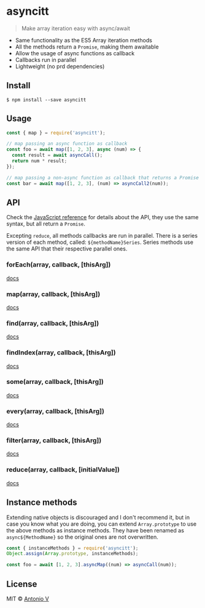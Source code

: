 # asyncitt

> Make array iteration easy with async/await

- Same functionality as the ES5 Array iteration methods
- All the methods return a `Promise`, making them awaitable
- Allow the usage of async functions as callback
- Callbacks run in parallel
- Lightweight (no prd dependencies)

## Install

```
$ npm install --save asyncitt
```

## Usage

```js
const { map } = require('asyncitt');

// map passing an async function as callback
const foo = await map([1, 2, 3], async (num) => {
  const result = await asyncCall();
  return num * result;
});

// map passing a non-async function as callback that returns a Promise
const bar = await map([1, 2, 3], (num) => asyncCall2(num));
```


## API

Check the [JavaScript reference](https://developer.mozilla.org/en-US/docs/Web/JavaScript/Reference/Global_Objects/Array) for details about the API, they use the same syntax, but all return a `Promise`.

Excepting `reduce`, all methods callbacks are run in parallel. There is a series version of each method, called: `${methodName}Series`. Series methods use the same API that their respective parallel ones.

### forEach(array, callback, [thisArg])
[docs](https://developer.mozilla.org/en-US/docs/Web/JavaScript/Reference/Global_Objects/Array/forEach)

### map(array, callback, [thisArg])
[docs](https://developer.mozilla.org/en-US/docs/Web/JavaScript/Reference/Global_Objects/Array/map)

### find(array, callback, [thisArg])
[docs](https://developer.mozilla.org/en-US/docs/Web/JavaScript/Reference/Global_Objects/Array/find)

### findIndex(array, callback, [thisArg])
[docs](https://developer.mozilla.org/en-US/docs/Web/JavaScript/Reference/Global_Objects/Array/findIndex)

### some(array, callback, [thisArg])
[docs](https://developer.mozilla.org/en-US/docs/Web/JavaScript/Reference/Global_Objects/Array/some)

### every(array, callback, [thisArg])
[docs](https://developer.mozilla.org/en-US/docs/Web/JavaScript/Reference/Global_Objects/Array/every)

### filter(array, callback, [thisArg])
[docs](https://developer.mozilla.org/en-US/docs/Web/JavaScript/Reference/Global_Objects/Array/filter)

### reduce(array, callback, [initialValue])
[docs](https://developer.mozilla.org/en-US/docs/Web/JavaScript/Reference/Global_Objects/Array/reduce)


## Instance methods

Extending native objects is discouraged and I don't recommend it, but in case you know what you are doing, you can extend `Array.prototype` to use the above methods as instance methods. They have been renamed as `async${MethodName}` so the original ones are not overwritten.

```js
const { instanceMethods } = require('asyncitt');
Object.assign(Array.prototype, instanceMethods);

const foo = await [1, 2, 3].asyncMap((num) => asyncCall(num));
```

## License

MIT © [Antonio V](https://github.com/antonvs2)